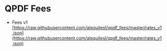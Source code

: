 # QPDF Fees
- Fees v1 [https://raw.githubusercontent.com/alequilesl/qpdf_fees/master/rates_v1.json](https://raw.githubusercontent.com/alequilesl/qpdf_fees/master/rates_v1.json)
